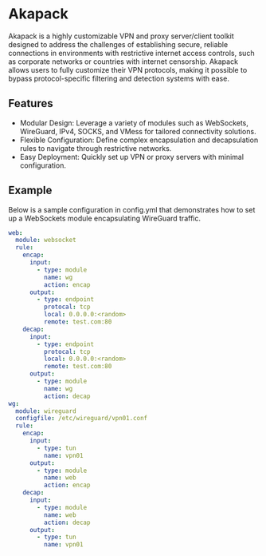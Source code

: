 # Akapack
Akapack is a highly customizable VPN and proxy server/client toolkit designed to address the challenges of establishing secure, reliable connections in environments with restrictive internet access controls, such as corporate networks or countries with internet censorship. Akapack allows users to fully customize their VPN protocols, making it possible to bypass protocol-specific filtering and detection systems with ease.

## Features
- Modular Design: Leverage a variety of modules such as WebSockets, WireGuard, IPv4, SOCKS, and VMess for tailored connectivity solutions.
- Flexible Configuration: Define complex encapsulation and decapsulation rules to navigate through restrictive networks.
- Easy Deployment: Quickly set up VPN or proxy servers with minimal configuration.


## Example
Below is a sample configuration in config.yml that demonstrates how to set up a WebSockets module encapsulating WireGuard traffic.
``` yaml
web:
  module: websocket
  rule:
    encap:
      input: 
        - type: module
          name: wg
          action: encap
      output: 
        - type: endpoint
          protocal: tcp
          local: 0.0.0.0:<random>
          remote: test.com:80
    decap:
      input: 
        - type: endpoint
          protocal: tcp
          local: 0.0.0.0:<random>
          remote: test.com:80
      output: 
        - type: module
          name: wg
          action: decap
wg:
  module: wireguard
  configfile: /etc/wireguard/vpn01.conf
  rule:
    encap:
      input: 
        - type: tun
          name: vpn01
      output:
        - type: module
          name: web
          action: encap
    decap:
      input: 
        - type: module
          name: web
          action: decap
      output:
        - type: tun
          name: vpn01
```
